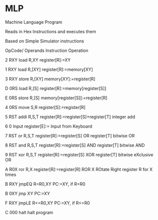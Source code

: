 MLP
===

Machine Language Program

Reads in Hex Instructions and executes them

Based on Simple Simulator instructions

OpCode/
Operands  Instruction       Operation

  2  RXY    load  R,XY        register[R]:=XY
  
  1  RXY    load  R,[XY]      register[R]:=memory[XY]
  
  3  RXY    store R,[XY]      memory[XY]:=register[R]
  
  D  0RS    load  R,[S]       register[R]:=memory[register[S]]
  
  E  0RS    store R,[S]       memory[register[S]]:=register[R]
  
  4  0RS    move  S,R         register[S]:=register[R]
  
  5  RST    addi  R,S,T       register[R]:=register[S]+register[T]
                                 integer add
                                 
  6  0      Input             register[E]:= Input from Keyboard
                                 
  7  RST    or    R,S,T       register[R]:=register[S] OR register[T]
                                 bitwise OR
                                 
  8  RST    and   R,S,T       register[R]:=register[S] AND register[T]
                                 bitwise AND
                                 
  9  RST    xor   R,S,T       register[R]:=register[S] XOR register[T]
                                 bitwise eXclusive OR
                                 
  A  R0X    ror   R,X         register[R]:=register[R] ROR X
                                 ROtate Right register R for X times
                                 
  B  RXY    jmpEQ R=R0,XY     PC:=XY, if R=R0
  
  B  0XY    jmp   XY          PC:=XY
     
  F  RXY    jmpLE R<=R0,XY    PC:=XY, if R<=R0
  
  C  000    halt              halt program


